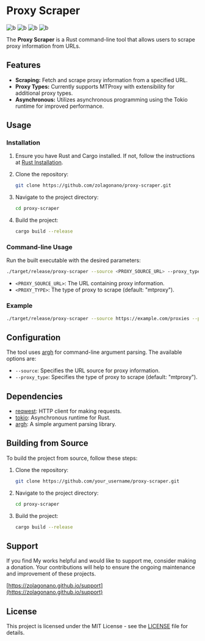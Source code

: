# Proxy Scraper

![b](https://img.shields.io/crates/l/proxy-scraper)
![b](https://img.shields.io/crates/d/proxy-scraper)
![b](https://img.shields.io/crates/v/proxy-scraper)
![b](https://img.shields.io/docsrs/proxy-scraper)


The **Proxy Scraper** is a Rust command-line tool that allows users to scrape proxy information from URLs.

## Features

- **Scraping:** Fetch and scrape proxy information from a specified URL.
- **Proxy Types:** Currently supports MTProxy with extensibility for additional proxy types.
- **Asynchronous:** Utilizes asynchronous programming using the Tokio runtime for improved performance.

## Usage

### Installation

1. Ensure you have Rust and Cargo installed. If not, follow the instructions at [Rust Installation](https://www.rust-lang.org/tools/install).

2. Clone the repository:

    ```bash
    git clone https://github.com/zolagonano/proxy-scraper.git
    ```

3. Navigate to the project directory:

    ```bash
    cd proxy-scraper
    ```

4. Build the project:

    ```bash
    cargo build --release
    ```

### Command-line Usage

Run the built executable with the desired parameters:

```bash
./target/release/proxy-scraper --source <PROXY_SOURCE_URL> --proxy_type <PROXY_TYPE>
```

- `<PROXY_SOURCE_URL>`: The URL containing proxy information.
- `<PROXY_TYPE>`: The type of proxy to scrape (default: "mtproxy").

### Example

```bash
./target/release/proxy-scraper --source https://example.com/proxies --proxy_type mtproxy
```

## Configuration

The tool uses [argh](https://crates.io/crates/argh) for command-line argument parsing. The available options are:

- `--source`: Specifies the URL source for proxy information.
- `--proxy_type`: Specifies the type of proxy to scrape (default: "mtproxy").

## Dependencies

- [reqwest](https://crates.io/crates/reqwest): HTTP client for making requests.
- [tokio](https://crates.io/crates/tokio): Asynchronous runtime for Rust.
- [argh](https://crates.io/crates/argh): A simple argument parsing library.

## Building from Source

To build the project from source, follow these steps:

1. Clone the repository:

    ```bash
    git clone https://github.com/your_username/proxy-scraper.git
    ```

2. Navigate to the project directory:

    ```bash
    cd proxy-scraper
    ```

3. Build the project:

    ```bash
    cargo build --release
    ```

## Support

If you find My works helpful and would like to support me, consider making a donation. Your contributions will help to ensure the ongoing maintenance and improvement of these projects.

[https://zolagonano.github.io/support](https://zolagonano.github.io/support)

## License

This project is licensed under the MIT License - see the [LICENSE](LICENSE) file for details.
